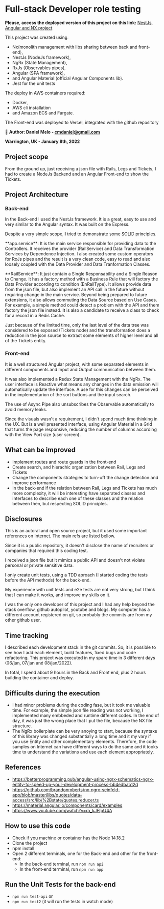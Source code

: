 

# Full-stack Developer role testing


**Please, access the deployed version of this project on this link:**
<a href="https://workspace-nx-nestjs-ng.vercel.app/" target="_blank">NestJs, Angular and NX project</a>

<p>This project was created using:
  <ul>
    <li>Nx(monolith management with libs sharing between back and front-end),</li>
    <li>NestJs (NodeJs framework),</li>
    <li>NgRx (State Management),</li>
    <li>RxJs (Observables pipes),</li>
    <li>Angular (SPA framework),</li>
    <li>and Angular Material (official Angular Components lib).</li>
    <li> Jest for the unit tests</li>
  </ul>     
</p>
<p>The deploy in AWS containers required:
  <ul>
    <li>Docker,</li>
    <li>AWS cli installation</li>
    <li>and Amazon ECS and Fargate.</li>
   </ul>
  </p>
  
<p>The Front-end was deployed to Vercel, integrated with the github repository</p>

🔎 **Author: Daniel Melo - cmdaniel@gmail.com**

  **Warrington, UK - January 8th, 2022**


## Project scope
<p>From the ground up, just receiving a json file with Rails, Legs and Tickets, I had to create a NodeJs Backend and an Angular Front-end to show the Tickets.</p>

## Project Architecture

### Back-end
<p>In the Back-end I used the NestJs framework. It is a great, easy to use and very similar to the Angular syntax. It was built on the Express.</p>
<p>Despite a very simple scope, I tried to demonstrate some SOLID principles.</p>
<p>**app.service**: It is the main service responsible for providing data to the Controllers. It receives the provider (RailService) and Data Transformation Services by Dependence Injection. I also created some custom operators for RxJs pipes and the result is a very clean code, easy to read and also loosely coupled with the Data Provider and Data Tranformation Classes.</p>
<p>**RailService**: It just contain a Single Responsability and a Single Reason to Change. It has a factory method with a Business Rule that will factory the Data Provider according to condition (EnRailType). It allows provide data from the json file, but also implement an API call in the future without requiring change in the main service. Beyond being prepared to future extensions, it also allows commuting the Data Source based on Use Cases. For example, a simple method could detect a problem with the API and them factory the json file instead. It is also a candidate to receive a class to check for a record in a Redis Cache.</p>
<p>Just because of the limited time, only the last level of the data tree was considered to be exposed (Tickets node) and the transformation does a reduction in the json source to extract some elements of higher level and all of the Tickets entity.</p>


### Front-end
<p>It is a well structured Angular project, with some separated elements in different components and Input and Output communication between them.</p>
<p>It was also implemented a Redux State Management with the NgRx. The user interface is Reactive what means any changes in the data emission will automatically update the interface. A use for this changes can be perceived in the implementarion of the sort buttons and the input search.</p>
<p>The use of Async Pipe also unsubscribes the Observable automatically to avoid memory leaks.</p>
<p>Since the visuals wasn't a requirement, I didn't spend much time thinking in the UX. But is a well presented interface, using Angular Material in a Grid that turns the page responsive, reducing the number of columns according with the View Port size (user screen).</p>


## What can be improved
- Implement routes and route guards in the front-end
- Create search, and hierachic organization between Rail, Legs and Tickets
- Change the components strategies to turn-off the change detection and improve performance
- In the back-end if the relation between Rail, Legs and Tickets has much more complexity, it will be interesting have separated classes and interfaces to describe each one of these classes and the relation between then, but respecting SOLID principles.

## Disclosures
<p>This is an autoral and open source project, but it used some important references on Internet. The main refs are listed bellow.</p>
<p>Since it is a public repository, it doesn't disclose the name of recruiters or companies that required this coding test.</p>
<p>I received a json file but it mimics a public API and doesn't not violate personal or private sensitive data.</p>
<p>I only create unit tests, using a TDD aproach (I started coding the tests before the API methods) for the back-end.</p>
<p>My experience with unit tests and e2e tests are not very strong, but I think that I can make it works, and improve my skills on it.</p>
<p>I was the only one developer of this project and I had any help beyond the stack overflow, github autopilot, youtube and blogs. My computer has a different account registered on git, so probably the commits are from my other github user.</p>

## Time tracking
<p>I described each development stack in the git commits. So, it is possible to see how I add each element, build features, fixed bugs and code refactoring.
This project was executed in my spare time in 3 different days (06/jan, 07/jan and 08/jan/2022). </p>
<p>In total, I spend about 9 hours in the Back and Front end, plus 2 hours building the container and deploy.</p>

## Difficults during the execution
- I had minor problems during the coding fase, but it took me valuable time. For example, the simple json file reading was not working, I implemented many embbeded and runtime different codes. In the end of day, it was just the wrong place that I put the file, because the NX file structure.
- The NgRx boilerplate can be very anoying to start, because the syntaxe of this library was changed substantially a long time and it my vary if you use Entity and other complementary elements. Therefore, the code samples on Internet can have different ways to do the same and it tooks time to understand the variations and use each element appropriately.


## References

- https://betterprogramming.pub/angular-using-ngrx-schematics-ngrx-entity-to-speed-up-your-development-process-bb4edbab12d
- https://github.com/brandonroberts/nx-ngrx-seinfeld-app/blob/master/libs/quotes/data-access/src/lib/%2Bstate/quotes.reducer.ts
- https://material.angular.io/components/card/examples
- https://www.youtube.com/watch?v=ra_kJFIpU4A



## How to use this code

- Check if you machine or container has the Node 14.18.2
- Clone the project
- npm install
- Open 2 different terminals, one for the Back-end and other for the front-end:
  - In the back-end terminal, run `npm run api`
  - In the front-end terminal, run `npm run app`


## Run the Unit Tests for the back-end
- `npm run test-api`
or
- `npm run test2` (it will run the tests in watch mode)






